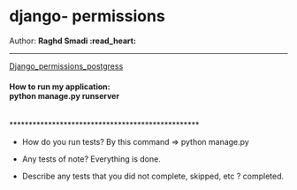 
# django- permissions
  Author: **Raghd Smadi :read_heart:**
<br>
*************************************************
[Django_permissions_postgress](https://github.com/Raghdsmadi/drf-api-permissions-postgres) <br>

<h4>How to run my application:
<br> python manage.py runserver </h4>
<br>
*************************************************

- How do you run tests? By this command => python manage.py  <br>


- Any tests of note? Everything is done.<br>


- Describe any tests that you did not complete, skipped, etc ? 
completed.
